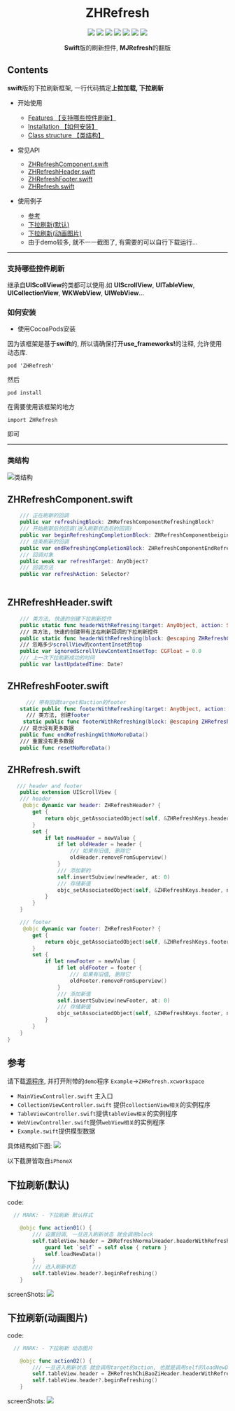 <h1 align="center">ZHRefresh</h1>

<p align="center">
<a href="https://travis-ci.org/SummerHF/ZHRefresh"><img src="https://img.shields.io/travis/SummerHF/ZHNavigationController.svg?style=flat"></a>
<a href="https://cocoapods.org/pods/ZHRefresh"><img src="https://img.shields.io/cocoapods/v/ZHRefresh.svg?style=flat"></a>
<a><img src="https://img.shields.io/cocoapods/p/ZHNavigationController.svg?style=flat"></a>
<a href="https://cocoapods.org/pods/ZHRefresh"><img src="https://img.shields.io/badge/swift-4.0-orange.svg?style=flat"></a>
<a><img src="https://img.shields.io/github/license/mashape/apistatus.svg?style=flat"></a>
<a href="https://cocoapods.org/pods/ZHRefresh"><img src="https://img.shields.io/pypi/status/Django.svg"></a>
<a href="https://twitter.com/DefinetelyLoser"><img src="https://img.shields.io/badge/twitter-@SummerHF-blue.svg?style=flat"></a>
</p>

<p align="center"><strong>Swift</strong>版的刷新控件, <strong>MJRefresh</strong>的翻版</p>

## Contents

<strong>swift</strong>版的下拉刷新框架, 一行代码搞定<strong>上拉加载, 下拉刷新</strong>

* 开始使用
	* [Features 【支持哪些控件刷新】](#Features)
	* [Installation 【如何安装】](#Install)
	* [Class structure 【类结构】](#structure)
	
* 常见API
	* [ZHRefreshComponent.swift](#ZHRefreshComponent.swift)
	* [ZHRefreshHeader.swift](#ZHRefreshHeader.swift)
	* [ZHRefreshFooter.swift](#ZHRefreshFooter.swift)
	* [ZHRefresh.swift](#ZHRefresh.swift)
* 使用例子
	* [参考](#参考)
	* [下拉刷新(默认)](#the_drop_down_default)
	* [下拉刷新(动画图片)](#the_drop_down_animate)
	* 由于demo较多, 就不一一截图了, 有需要的可以自行下载运行...
	
----------
	
### <a id="Features"></a>支持哪些控件刷新
继承自<strong>UIScollView</strong>的类都可以使用.如
<strong>UIScrollView</strong>, <strong>UITableView</strong>, <strong>UICollectionView</strong>, <strong>WKWebView</strong>, <strong>UIWebView</strong>...

### <a id="Install"></a>如何安装
* 使用CocoaPods安装

因为该框架是基于<strong>swift</strong>的, 所以请确保打开<strong>use_frameworks!</strong>的注释, 允许使用动态库.

```
pod 'ZHRefresh'
```

然后

```
pod install
```

在需要使用该框架的地方

```
import ZHRefresh
```

即可

---------------

### <a id="structure"></a>类结构
![类结构](https://ws4.sinaimg.cn/large/006tNc79gy1frb7sduotwj313u0b7q3b.jpg)


## <a id="ZHRefreshComponent.swift"></a>ZHRefreshComponent.swift

```swift
    /// 正在刷新的回调
    public var refreshingBlock: ZHRefreshComponentRefreshingBlock?
    /// 开始刷新后的回调(进入刷新状态后的回调)
    public var beginRefreshingCompletionBlock: ZHRefreshComponentbeiginRefreshingCompletionBlock?
    /// 结束刷新的回调
    public var endRefreshingCompletionBlock: ZHRefreshComponentEndRefreshingCompletionBlock?
    /// 回调对象
    public weak var refreshTarget: AnyObject?
    /// 回调方法
    public var refreshAction: Selector?
    
```

## <a id="ZHRefreshHeader.swift"></a>ZHRefreshHeader.swift

```swift
    /// 类方法, 快速的创建下拉刷新控件
    public static func headerWithRefresing(target: AnyObject, action: Selector) -> ZHRefreshHeader
    /// 类方法, 快速的创建带有正在刷新回调的下拉刷新控件
    public static func headerWithRefreshing(block: @escaping ZHRefreshComponentRefreshingBlock) -> ZHRefreshHeader
    /// 忽略多少scrollView的contentInset的top
    public var ignoredScrollViewContentInsetTop: CGFloat = 0.0
    /// 上一次下拉刷新成功的时间
    public var lastUpdatedTime: Date?
```

## <a id="ZHRefreshFooter.swift"></a>ZHRefreshFooter.swift

```swift
	  /// 带有回调target和action的footer
    static public func footerWithRefreshing(target: AnyObject, action: Selector) -> ZHRefreshFooter
	  /// 类方法, 创建footer
     static public func footerWithRefreshing(block: @escaping ZHRefreshComponentRefreshingBlock) -> ZHRefreshFooter
    /// 提示没有更多数据
    public func endRefreshingWithNoMoreData()
    /// 重置没有更多数据
    public func resetNoMoreData()
```

## <a id="ZHRefresh.swift"></a>ZHRefresh.swift

```swift
   /// header and footer
	public extension UIScrollView {
    /// header
     @objc dynamic var header: ZHRefreshHeader? {
        get {
            return objc_getAssociatedObject(self, &ZHRefreshKeys.header) as? ZHRefreshHeader
        }
        set {
            if let newHeader = newValue {
                if let oldHeader = header {
                    /// 如果有旧值, 删除它
                    oldHeader.removeFromSuperview()
                }
                /// 添加新的
                self.insertSubview(newHeader, at: 0)
                /// 存储新值
                objc_setAssociatedObject(self, &ZHRefreshKeys.header, newValue, objc_AssociationPolicy.OBJC_ASSOCIATION_ASSIGN)
            }
        }
    }

    /// footer
     @objc dynamic var footer: ZHRefreshFooter? {
        get {
            return objc_getAssociatedObject(self, &ZHRefreshKeys.footer) as? ZHRefreshFooter
        }
        set {
            if let newFooter = newValue {
                if let oldFooter = footer {
                    /// 如果有旧值, 删除它
                    oldFooter.removeFromSuperview()
                }
                /// 添加新值
                self.insertSubview(newFooter, at: 0)
                /// 存储新值
                objc_setAssociatedObject(self, &ZHRefreshKeys.footer, newValue, objc_AssociationPolicy.OBJC_ASSOCIATION_ASSIGN)
            }
        }
    }
}
```

## <a id="参考"></a>参考
请下载[源程序](https://github.com/SummerHF/ZHRefresh), 并打开附带的`demo`程序 `Example`->`ZHRefresh.xcworkspace`

* `MainViewController.swift` 主入口
* `CollectionViewController.swift` 提供`collectionView相关`的实例程序
* `TableViewController.swift`提供`tableView相关`的实例程序
* `WebViewController.swift`提供`webView相关`的实例程序
* `Example.swift`提供模型数据

具体结构如下图:
![](https://ws2.sinaimg.cn/large/006tNc79gy1frb8qg100wj30960a10sy.jpg)


以下截屏皆取自`iPhoneX`
## <a id="the_drop_down_default"></a>下拉刷新(默认)

code:
```swift
  // MARK: - 下拉刷新 默认样式

    @objc func action01() {
        /// 设置回调, 一旦进入刷新状态 就会调用block
        self.tableView.header = ZHRefreshNormalHeader.headerWithRefreshing { [weak self] in
            guard let `self` = self else { return }
            self.loadNewData()
        }
        /// 进入刷新状态
        self.tableView.header?.beginRefreshing()
    }
```
screenShots:
![](https://ws1.sinaimg.cn/large/006tNc79gy1frb9f0li9ng308k0ihgni.gif)

## <a id="the_drop_down_animate"></a>下拉刷新(动画图片)

code:
```swift
  // MARK: - 下拉刷新 动态图片

    @objc func action02() {
        /// 一旦进入刷新状态 就会调用target的action, 也就是调用self的loadNewData
        self.tableView.header = ZHRefreshChiBaoZiHeader.headerWithRefresing(target: self, action: #selector(loadNewData))
        self.tableView.header?.beginRefreshing()
    }
```
screenShots:
![](https://ws1.sinaimg.cn/large/006tNc79gy1frb9fyem4mg308k0ihgog.gif)


